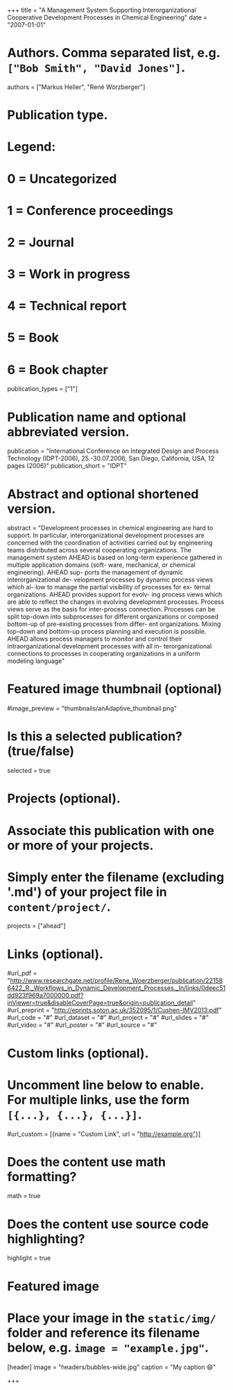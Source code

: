 +++
title = "A Management System Supporting Interorganizational Cooperative Development Processes in Chemical Engineering"
date = "2007-01-01"

# Authors. Comma separated list, e.g. `["Bob Smith", "David Jones"]`.
authors = ["Markus Heller", "René Wörzberger"]

# Publication type.
# Legend:
# 0 = Uncategorized
# 1 = Conference proceedings
# 2 = Journal
# 3 = Work in progress
# 4 = Technical report
# 5 = Book
# 6 = Book chapter
publication_types = ["1"]

# Publication name and optional abbreviated version.
publication = "International Conference on Integrated Design and Process Technology (IDPT-2006), 25.-30.07.2006, San Diego, California, USA, 12 pages (2006)"
publication_short = "IDPT"

# Abstract and optional shortened version.
abstract = "Development processes in chemical engineering are hard to support. In particular, interorganizational development processes are concerned with the coordination of activities carried out by engineering teams distributed across several cooperating organizations. The management system AHEAD is based on long-term experience gathered in multiple application domains (soft- ware, mechanical, or chemical engineering). AHEAD sup- ports the management of dynamic interorganizational de- velopment processes by dynamic process views which al- low to manage the partial visibility of processes for ex- ternal organizations. AHEAD provides support for evolv- ing process views which are able to reflect the changes in evolving development processes. Process views serve as the basis for inter-process connection. Processes can be split top-down into subprocesses for different organizations or composed bottom-up of pre-existing processes from differ- ent organizations. Mixing top-down and bottom-up process planning and execution is possible. AHEAD allows process managers to monitor and control their intraorganizational development processes with all in- terorganizational connections to processes in cooperating organizations in a uniform modeling language"

# Featured image thumbnail (optional)
#image_preview = "thumbnails/anAdaptive_thumbnail.png"

# Is this a selected publication? (true/false)
selected = true

# Projects (optional).
#   Associate this publication with one or more of your projects.
#   Simply enter the filename (excluding '.md') of your project file in `content/project/`.
projects = ["ahead"]

# Links (optional).
#url_pdf = "http://www.researchgate.net/profile/Rene_Woerzberger/publication/221586422_R._Workflows_in_Dynamic_Development_Processes._In/links/0deec51dd923f969a7000000.pdf?inViewer=true&disableCoverPage=true&origin=publication_detail"
#url_preprint = "http://eprints.soton.ac.uk/352095/1/Cushen-IMV2013.pdf"
#url_code = "#"
#url_dataset = "#"
#url_project = "#"
#url_slides = "#"
#url_video = "#"
#url_poster = "#"
#url_source = "#"

# Custom links (optional).
#   Uncomment line below to enable. For multiple links, use the form `[{...}, {...}, {...}]`.
#url_custom = [{name = "Custom Link", url = "http://example.org"}]

# Does the content use math formatting?
math = true

# Does the content use source code highlighting?
highlight = true

# Featured image
# Place your image in the `static/img/` folder and reference its filename below, e.g. `image = "example.jpg"`.
[header]
image = "headers/bubbles-wide.jpg"
caption = "My caption :smile:"

+++
